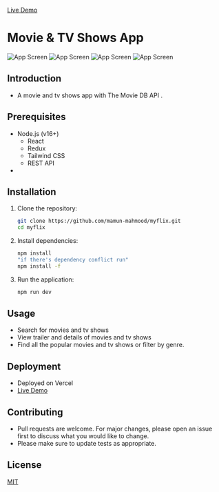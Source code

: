 [Live Demo](https://myflix-lake-six.vercel.app/)

# Movie & TV Shows App

![App Screen](./public/ss/p1.png)
![App Screen](./public/ss/p2.png)
![App Screen](./public/ss/p3.png)
![App Screen](./public/ss/p4.png)

## Introduction
 - A movie and tv shows app with The Movie DB API .

## Prerequisites
- Node.js (v16+)
  - React
  - Redux
  - Tailwind CSS
  - REST API
-

## Installation

1. Clone the repository:

   ```bash
   git clone https://github.com/mamun-mahmood/myflix.git
   cd myflix
   ```

2. Install dependencies:

   ```bash
   npm install
   "if there's dependency conflict run"
   npm install -f
   ```

3. Run the application:

   ```bash
   npm run dev
   ```

## Usage
- Search for movies and tv shows
- View trailer and details of movies and tv shows 
- Find all the popular movies and tv shows or filter by genre.


## Deployment

- Deployed on Vercel
- [Live Demo](https://myflix-lake-six.vercel.app/)

## Contributing

- Pull requests are welcome. For major changes, please open an issue first to discuss what you would like to change.
- Please make sure to update tests as appropriate.

## License

[MIT](https://choosealicense.com/licenses/mit/)
